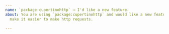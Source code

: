 ```yaml
---
name: `package:cupertinohttp` ⟶ I'd like a new feature.
about: You are using `package:cupertinohttp` and would like a new feature to
  make it easier to make http requests.

---
```


<!--
  Please describe the feature you'd like to see us implement along with a use
  case.
-->
